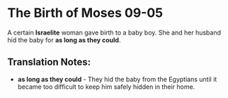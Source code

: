 The Birth of Moses 09-05
==========================


A certain **Israelite** woman gave birth to a baby boy. She and her
husband hid the baby for **as long as they could**.

Translation Notes:
------------------

-   **as long as they could** - They hid the baby from the Egyptians
    until it became too difficult to keep him safely hidden in their home.


